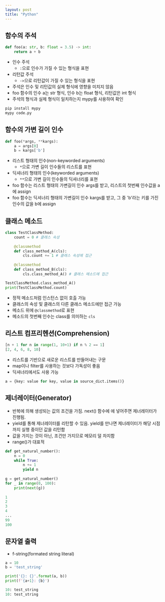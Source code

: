 ```yaml
---
layout: post
title: "Python"
---
```

## 함수의 주석
```python
def foo(a: str, b: float = 3.5) -> int:
    return a + b
```
- 인수 주석
	- `:`으로 인수가 가질 수 있는 형식을 표현
- 리턴값 주석
	- `->`으로 리턴값이 가질 수 있는 형식을 표현
- 주석은 인수 및 리턴값의 실제 형식에 영향을 미치지 않음
- foo 함수의 인수 a는 str 형식, 인수 b는 float 형식, 리턴값은 int 형식
- 주석의 형식과 실제 형식이 일치하는지 mypy를 사용하여 확인

```bash
pip install mypy
mypy code.py
```

## 함수의 가변 길이 인수
```python
def foo(*args, **kargs):
    a = args[0]
    b = kargs['b']
```
- 리스트 형태의 인수(non-keyworded arguments)
	- `*`으로 가변 길이 인수들의 리스트를 표현 
- 딕셔너리 형태의 인수(keyworded arguments)
	- `**`으로 가변 길이 인수들의 딕셔너리를 표현
- foo 함수는 리스트 형태의 가변길이 인수 args를 받고, 리스트의 첫번째 인수값을 a에 assign
- foo 함수는 딕셔너리 형태의 가변길이 인수 kargs를 받고, 그 중 'b'라는 키를 가진 인수의 값을 b에 assign

## 클래스 메소드
```python
class TestClassMethod:
    count = 0 # 클래스 속성
 
    @classmethod
    def class_method_A(cls):
        cls.count += 1 # 클래스 속성에 접근
 
    @classmethod
    def class_method_B(cls):
        cls.class_method_A() # 클래스 메소드에 접근

TestClassMethod.class_method_A()
print(TestClassMethod.count)
```
- 정적 메소드처럼 인스턴스 없이 호출 가능
- 클래스의 속성 및 클래스의 다른 클래스 메소드에만 접근 가능
- 메소드 위에 `@classmethod`로 표현
- 메소드의 첫번째 인수는 class를 의미하는 `cls`

## 리스트 컴프리헨션(Comprehension)

```python
[n + 1 for n in range(1, 10+1) if n % 2 == 1]
[2, 4, 6, 8, 10]
```

- 리스트를 기반으로 새로운 리스트를 만들어내는 구문
- map이나 filter를 사용하는 것보다 가독성이 좋음
- 딕셔너리에서도 사용 가능

```python
a = {key: value for key, value in source_dict.items()}
```

## 제너레이터(Generator)

* 반복에 의해 생성되는 값의 조건을 가짐. next() 함수에 에 넣어주면 제너레이터가 진행됨.
* yield를 통해 제너레이터를 리턴할 수 있음. yield를 만나면 제너레이터가 해당 시점까지 실행 중이던 값을 리턴함
* 값을 가지는 것이 아닌, 조건만 가지므로 메모리 덜 차지함
* range()가 대표적

```python
def get_natural_number():
    n = 0
    while True:
        n += 1
        yield n
        
g = get_natural_number()
for _ in range(0, 100):
    print(next(g))
    
1
2
3
4
...
99
100
```

## 문자열 출력

* f-string(formated string literal)

```python
a = 10
b = 'test_string'

print('{}: {}'.format(a, b))
print(f'{a+1}: {b}')

10: test_string
10: test_string
```